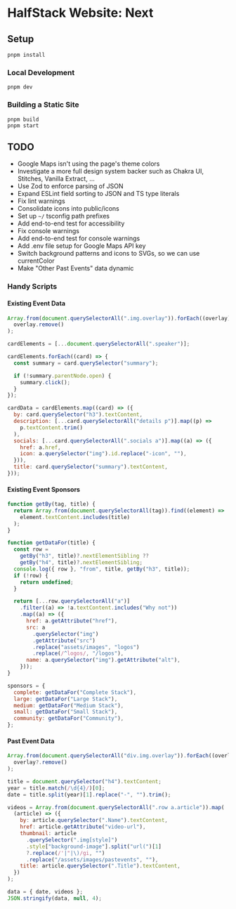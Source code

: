 # HalfStack Website: Next

## Setup

```shell
pnpm install
```

### Local Development

```shell
pnpm dev
```

### Building a Static Site

```shell
pnpm build
pnpm start
```

## TODO

- Google Maps isn't using the page's theme colors
- Investigate a more full design system backer such as Chakra UI, Stitches, Vanilla Extract, ...
- Use Zod to enforce parsing of JSON
- Expand ESLint field sorting to JSON and TS type literals
- Fix lint warnings
- Consolidate icons into public/icons
- Set up `~/` tsconfig path prefixes
- Add end-to-end test for accessibility
- Fix console warnings
- Add end-to-end test for console warnings
- Add .env file setup for Google Maps API key
- Switch background patterns and icons to SVGs, so we can use currentColor
- Make "Other Past Events" data dynamic

### Handy Scripts

#### Existing Event Data

```js
Array.from(document.querySelectorAll(".img.overlay")).forEach((overlay) =>
  overlay.remove()
);

cardElements = [...document.querySelectorAll(".speaker")];

cardElements.forEach((card) => {
  const summary = card.querySelector("summary");

  if (!summary.parentNode.open) {
    summary.click();
  }
});

cardData = cardElements.map((card) => ({
  by: card.querySelector("h3").textContent,
  description: [...card.querySelectorAll("details p")].map((p) =>
    p.textContent.trim()
  ),
  socials: [...card.querySelectorAll(".socials a")].map((a) => ({
    href: a.href,
    icon: a.querySelector("img").id.replace("-icon", ""),
  })),
  title: card.querySelector("summary").textContent,
}));
```

#### Existing Event Sponsors

```js
function getBy(tag, title) {
  return Array.from(document.querySelectorAll(tag)).find((element) =>
    element.textContent.includes(title)
  );
}

function getDataFor(title) {
  const row =
    getBy("h3", title)?.nextElementSibling ??
    getBy("h4", title)?.nextElementSibling;
  console.log({ row }, "from", title, getBy("h3", title));
  if (!row) {
    return undefined;
  }

  return [...row.querySelectorAll("a")]
    .filter((a) => !a.textContent.includes("Why not"))
    .map((a) => ({
      href: a.getAttribute("href"),
      src: a
        .querySelector("img")
        .getAttribute("src")
        .replace("assets/images", "logos")
        .replace(/^logos/, "/logos"),
      name: a.querySelector("img").getAttribute("alt"),
    }));
}

sponsors = {
  complete: getDataFor("Complete Stack"),
  large: getDataFor("Large Stack"),
  medium: getDataFor("Medium Stack"),
  small: getDataFor("Small Stack"),
  community: getDataFor("Community"),
};
```

#### Past Event Data

```js
Array.from(document.querySelectorAll("div.img.overlay")).forEach((overlay) =>
  overlay?.remove()
);

title = document.querySelector("h4").textContent;
year = title.match(/\d{4}/)[0];
date = title.split(year)[1].replace("-", "").trim();

videos = Array.from(document.querySelectorAll(".row a.article")).map(
  (article) => ({
    by: article.querySelector(".Name").textContent,
    href: article.getAttribute("video-url"),
    thumbnail: article
      .querySelector(".img[style]")
      .style["background-image"].split("url(")[1]
      ?.replace(/'|"|\)/gi, "")
      .replace("/assets/images/pastevents", ""),
    title: article.querySelector(".Title").textContent,
  })
);

data = { date, videos };
JSON.stringify(data, null, 4);
```
